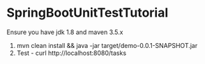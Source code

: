 # SpringBootUnitTestTutorial

Ensure you have jdk 1.8 and maven 3.5.x

1. mvn clean install && java -jar target/demo-0.0.1-SNAPSHOT.jar
2. Test - curl http://localhost:8080/tasks

